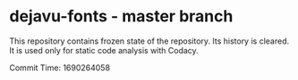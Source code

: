 # dejavu-fonts - master branch

This repository contains frozen state of the repository.
Its history is cleared. It is used only for static code
analysis with Codacy.

Commit Time: 1690264058